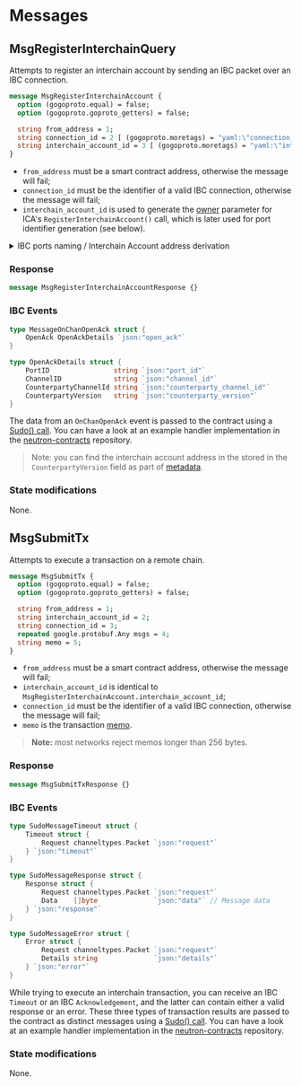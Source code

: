 # Messages

## MsgRegisterInterchainQuery

Attempts to register an interchain account by sending an IBC packet over an IBC connection.

```protobuf
message MsgRegisterInterchainAccount {
  option (gogoproto.equal) = false;
  option (gogoproto.goproto_getters) = false;

  string from_address = 1;
  string connection_id = 2 [ (gogoproto.moretags) = "yaml:\"connection_id\"" ];
  string interchain_account_id = 3 [ (gogoproto.moretags) = "yaml:\"interchain_account_id\"" ];
}
```

* `from_address` must be a smart contract address, otherwise the message will fail;
* `connection_id` must be the identifier of a valid IBC connection, otherwise the message will fail;
* `interchain_account_id` is used to generate the [owner](https://github.com/cosmos/ibc-go/blob/v3.1.1/modules/apps/27-interchain-accounts/controller/keeper/account.go#L17) parameter for ICA's `RegisterInterchainAccount()` call, which is later used for port identifier generation (see below).

<details>
  <summary>IBC ports naming / Interchain Account address derivation</summary>

If a contract with the address `neutron14hj2tavq8fpesdwxxcu44rty3hh90vhujrvcmstl4zr3txmfvw9s5c2epq` sends an `MsgRegisterInterchainAccount` with `interchain_account_id` set to `hub/1`, the generated ICA owner will look like `neutron14hj2tavq8fpesdwxxcu44rty3hh90vhujrvcmstl4zr3txmfvw9s5c2epq.hub/1`, and the IBC port generated by the ICA app will be equal to `icacontroller-neutron14hj2tavq8fpesdwxxcu44rty3hh90vhujrvcmstl4zr3txmfvw9s5c2epq.hub/1`.

ICA's remote address generation concatenates connection identifier and port identifier to use them as the derivation key for the new account:

```go
// GenerateAddress returns an sdk.AccAddress derived using the provided module account address and connection and port identifiers.
// The sdk.AccAddress returned is a sub-address of the module account, using the host chain connection ID and controller chain's port ID as the derivation key
func GenerateAddress(moduleAccAddr sdk.AccAddress, connectionID, portID string) sdk.AccAddress {
	return sdk.AccAddress(sdkaddress.Derive(moduleAccAddr, []byte(connectionID+portID)))
}

```
</details>

### Response

```protobuf
message MsgRegisterInterchainAccountResponse {}
```

### IBC Events

```go
type MessageOnChanOpenAck struct {
	OpenAck OpenAckDetails `json:"open_ack"`
}

type OpenAckDetails struct {
	PortID                string `json:"port_id"`
	ChannelID             string `json:"channel_id"`
	CounterpartyChannelId string `json:"counterparty_channel_id"`
	CounterpartyVersion   string `json:"counterparty_version"`
}
```

The data from an `OnChanOpenAck` event is passed to the contract using a [Sudo() call](https://github.com/CosmWasm/wasmd/blob/288609255ad92dfe5c54eae572fe7d6010e712eb/x/wasm/keeper/keeper.go#L453). You can have a look at an example handler implementation in the [neutron-contracts](https://github.com/neutron-org/neutron-contracts/tree/main/contracts) repository. 

> Note: you can find the interchain account address in the stored in the `CounterpartyVersion` field as part of [metadata](https://github.com/cosmos/ibc-go/blob/main/modules/apps/27-interchain-accounts/host/keeper/handshake.go#L78).

### State modifications

None.

## MsgSubmitTx

Attempts to execute a transaction on a remote chain.

```protobuf
message MsgSubmitTx {
  option (gogoproto.equal) = false;
  option (gogoproto.goproto_getters) = false;

  string from_address = 1;
  string interchain_account_id = 2;
  string connection_id = 3;
  repeated google.protobuf.Any msgs = 4;
  string memo = 5;
}
```

* `from_address` must be a smart contract address, otherwise the message will fail;
* `interchain_account_id` is identical to `MsgRegisterInterchainAccount.interchain_account_id`;
* `connection_id` must be the identifier of a valid IBC connection, otherwise the message will fail;
* `memo` is the transaction [memo](https://docs.cosmos.network/master/core/transactions.html).

> **Note:** most networks reject memos longer than 256 bytes.

### Response

```protobuf
message MsgSubmitTxResponse {}
```

### IBC Events

```go
type SudoMessageTimeout struct {
	Timeout struct {
		Request channeltypes.Packet `json:"request"`
	} `json:"timeout"`
}

type SudoMessageResponse struct {
	Response struct {
		Request channeltypes.Packet `json:"request"`
		Data    []byte              `json:"data"` // Message data
	} `json:"response"`
}

type SudoMessageError struct {
	Error struct {
		Request channeltypes.Packet `json:"request"`
		Details string              `json:"details"`
	} `json:"error"`
}
```

While trying to execute an interchain transaction, you can receive an IBC `Timeout` or an IBC `Acknowledgement`, and the latter can contain either a valid response or an error. These three types of transaction results are passed to the contract as distinct messages using a [Sudo() call](https://github.com/CosmWasm/wasmd/blob/288609255ad92dfe5c54eae572fe7d6010e712eb/x/wasm/keeper/keeper.go#L453). You can have a look at an example handler implementation in the [neutron-contracts](https://github.com/neutron-org/neutron-contracts/tree/main/contracts) repository.

### State modifications

None.